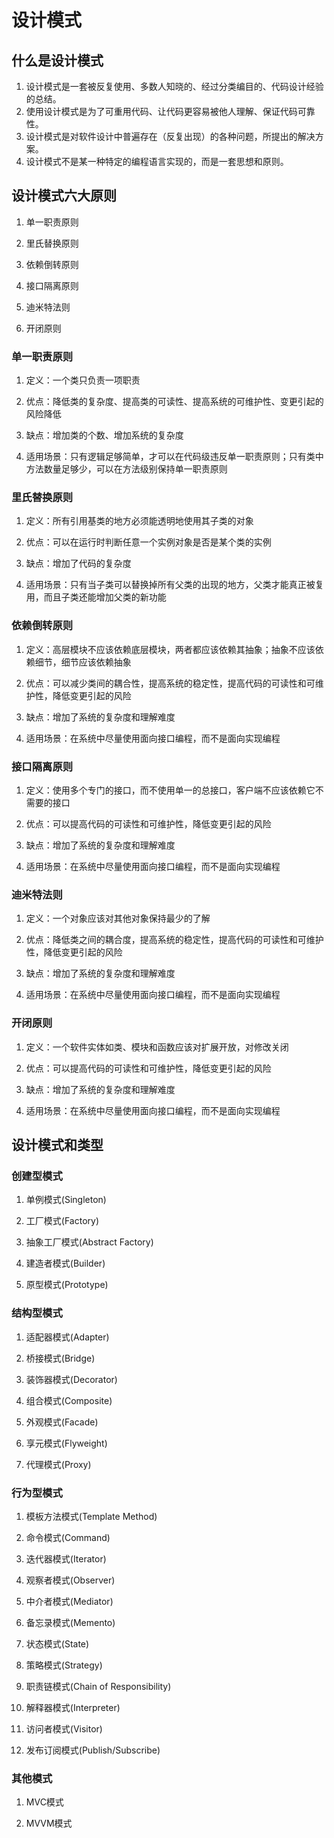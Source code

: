 # 设计模式

## 什么是设计模式

1. 设计模式是一套被反复使用、多数人知晓的、经过分类编目的、代码设计经验的总结。
2. 使用设计模式是为了可重用代码、让代码更容易被他人理解、保证代码可靠性。
3. 设计模式是对软件设计中普遍存在（反复出现）的各种问题，所提出的解决方案。
4. 设计模式不是某一种特定的编程语言实现的，而是一套思想和原则。

## 设计模式六大原则

1. 单一职责原则

2. 里氏替换原则

3. 依赖倒转原则

4. 接口隔离原则

5. 迪米特法则

6. 开闭原则

### 单一职责原则

1. 定义：一个类只负责一项职责

2. 优点：降低类的复杂度、提高类的可读性、提高系统的可维护性、变更引起的风险降低

3. 缺点：增加类的个数、增加系统的复杂度

4. 适用场景：只有逻辑足够简单，才可以在代码级违反单一职责原则；只有类中方法数量足够少，可以在方法级别保持单一职责原则

### 里氏替换原则

1. 定义：所有引用基类的地方必须能透明地使用其子类的对象

2. 优点：可以在运行时判断任意一个实例对象是否是某个类的实例

3. 缺点：增加了代码的复杂度

4. 适用场景：只有当子类可以替换掉所有父类的出现的地方，父类才能真正被复用，而且子类还能增加父类的新功能

### 依赖倒转原则

1. 定义：高层模块不应该依赖底层模块，两者都应该依赖其抽象；抽象不应该依赖细节，细节应该依赖抽象

2. 优点：可以减少类间的耦合性，提高系统的稳定性，提高代码的可读性和可维护性，降低变更引起的风险

3. 缺点：增加了系统的复杂度和理解难度

4. 适用场景：在系统中尽量使用面向接口编程，而不是面向实现编程

### 接口隔离原则

1. 定义：使用多个专门的接口，而不使用单一的总接口，客户端不应该依赖它不需要的接口

2. 优点：可以提高代码的可读性和可维护性，降低变更引起的风险

3. 缺点：增加了系统的复杂度和理解难度

4. 适用场景：在系统中尽量使用面向接口编程，而不是面向实现编程

### 迪米特法则

1. 定义：一个对象应该对其他对象保持最少的了解

2. 优点：降低类之间的耦合度，提高系统的稳定性，提高代码的可读性和可维护性，降低变更引起的风险

3. 缺点：增加了系统的复杂度和理解难度

4. 适用场景：在系统中尽量使用面向接口编程，而不是面向实现编程

### 开闭原则

1. 定义：一个软件实体如类、模块和函数应该对扩展开放，对修改关闭

2. 优点：可以提高代码的可读性和可维护性，降低变更引起的风险

3. 缺点：增加了系统的复杂度和理解难度

4. 适用场景：在系统中尽量使用面向接口编程，而不是面向实现编程



## 设计模式和类型

### 创建型模式

1. 单例模式(Singleton)

2. 工厂模式(Factory)

3. 抽象工厂模式(Abstract Factory)

4. 建造者模式(Builder)

5. 原型模式(Prototype)

### 结构型模式

1. 适配器模式(Adapter)

2. 桥接模式(Bridge)

3. 装饰器模式(Decorator)

4. 组合模式(Composite)

5. 外观模式(Facade)

6. 享元模式(Flyweight)

7. 代理模式(Proxy)

### 行为型模式

1. 模板方法模式(Template Method)

2. 命令模式(Command)

3. 迭代器模式(Iterator)

4. 观察者模式(Observer)

5. 中介者模式(Mediator)

6. 备忘录模式(Memento)

7. 状态模式(State)

8. 策略模式(Strategy)

9. 职责链模式(Chain of Responsibility)

10. 解释器模式(Interpreter)

11. 访问者模式(Visitor)

12. 发布订阅模式(Publish/Subscribe)

### 其他模式

1. MVC模式

2. MVVM模式
